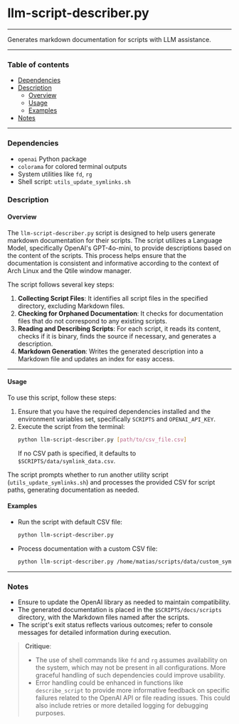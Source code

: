 # llm-script-describer.py

---

Generates markdown documentation for scripts with LLM assistance.

---

### Table of contents

- [Dependencies](#dependencies)
- [Description](#description)
    - [Overview](#overview)
    - [Usage](#usage)
    - [Examples](#examples)
- [Notes](#notes)

---

<a name="dependencies" />

### Dependencies

- `openai` Python package
- `colorama` for colored terminal outputs
- System utilities like `fd`, `rg`
- Shell script: `utils_update_symlinks.sh`

<a name="description" />

### Description

<a name="overview" />

#### Overview

The `llm-script-describer.py` script is designed to help users generate markdown documentation for their scripts. The script utilizes a Language Model, specifically OpenAI's GPT-4o-mini, to provide descriptions based on the content of the scripts. This process helps ensure that the documentation is consistent and informative according to the context of Arch Linux and the Qtile window manager.

The script follows several key steps:
1. **Collecting Script Files**: It identifies all script files in the specified directory, excluding Markdown files.
2. **Checking for Orphaned Documentation**: It checks for documentation files that do not correspond to any existing scripts.
3. **Reading and Describing Scripts**: For each script, it reads its content, checks if it is binary, finds the source if necessary, and generates a description.
4. **Markdown Generation**: Writes the generated description into a Markdown file and updates an index for easy access.

---

<a name="usage" />

#### Usage

To use this script, follow these steps:

1. Ensure that you have the required dependencies installed and the environment variables set, specifically `SCRIPTS` and `OPENAI_API_KEY`.
2. Execute the script from the terminal:
   ```bash
   python llm-script-describer.py [path/to/csv_file.csv]
   ```
   If no CSV path is specified, it defaults to `$SCRIPTS/data/symlink_data.csv`.

The script prompts whether to run another utility script (`utils_update_symlinks.sh`) and processes the provided CSV for script paths, generating documentation as needed.

<a name="examples" />

#### Examples

- Run the script with default CSV file:
  ```bash
  python llm-script-describer.py
  ```
- Process documentation with a custom CSV file:
  ```bash
  python llm-script-describer.py /home/matias/scripts/data/custom_symlink_data.csv
  ```

---

<a name="notes" />

### Notes

- Ensure to update the OpenAI library as needed to maintain compatibility.
- The generated documentation is placed in the `$SCRIPTS/docs/scripts` directory, with the Markdown files named after the scripts.
- The script's exit status reflects various outcomes; refer to console messages for detailed information during execution.

> **Critique**: 
> - The use of shell commands like `fd` and `rg` assumes availability on the system, which may not be present in all configurations. More graceful handling of such dependencies could improve usability.
> - Error handling could be enhanced in functions like `describe_script` to provide more informative feedback on specific failures related to the OpenAI API or file reading issues. This could also include retries or more detailed logging for debugging purposes.